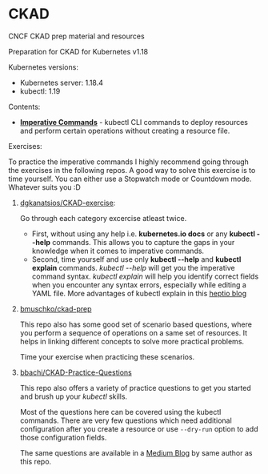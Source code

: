 # CKAD

CNCF CKAD prep material and resources

Preparation for CKAD for Kubernetes v1.18

Kubernetes versions:

- Kubernetes server: 1.18.4
- kubectl: 1.19

Contents:

- **[Imperative Commands](./imperative-commands.md)** - kubectl CLI commands to deploy resources and perform certain operations without creating a resource file.

Exercises:

To practice the imperative commands I highly recommend going through the exercises in the following repos. A good way to solve this exercise is to time yourself. You can either use a Stopwatch mode or Countdown mode. Whatever suits you :D

1. [dgkanatsios/CKAD-exercise](https://github.com/dgkanatsios/CKAD-exercises#contents): 

   Go through each category excercise atleast twice. 
   - First, without using any help i.e. __kubernetes.io docs__ or any __kubectl --help__ commands. This allows you to capture the gaps in your knowledge when it comes to imperative commands.
   - Second, time yourself and use only __kubectl --help__ and __kubectl explain__ commands. *kubectl --help* will get you the imperative command syntax. *kubectl explain* will help you identify correct fields when you encounter any syntax errors, especially while editing a YAML file. More advantages of kubectl explain in this [heptio blog](https://blog.heptio.com/kubectl-explain-heptioprotip-ee883992a243)


1. [bmuschko/ckad-prep](https://github.com/bmuschko/ckad-prep#demos)

    This repo also has some good set of scenario based questions, where you perform a sequence of operations on a same set of resources. It helps in linking different concepts to solve more practical problems.

    Time your exercise when practicing these scenarios.

1. [bbachi/CKAD-Practice-Questions](https://github.com/bbachi/CKAD-Practice-Questions#table-of-contents)

     This repo also offers a variety of practice questions to get you started and brush up your *kubectl* skills. 

     Most of the questions here can be covered using the kubectl commands. There are very few questions which need additional configuration after you create a resource or use `--dry-run` option to add those configuration fields.

     The same questions are available in a [Medium Blog](https://medium.com/bb-tutorials-and-thoughts/practice-enough-with-these-questions-for-the-ckad-exam-2f42d1228552) by same author as this repo. 
